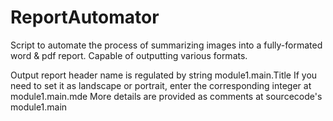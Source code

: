 # ReportAutomator
Script to automate the process of summarizing images into a fully-formated word &amp; pdf report.  Capable of outputting various formats.

Output report header name is regulated by string module1.main.Title
If you need to set it as landscape or portrait, enter the corresponding integer at module1.main.mde
More details are provided as comments at sourcecode's module1.main
